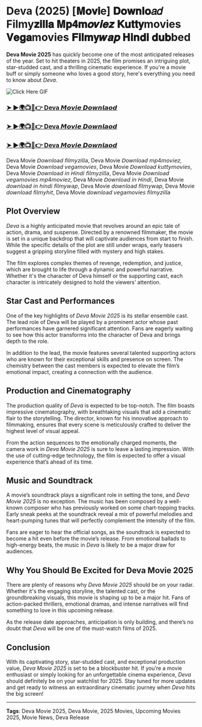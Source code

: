 # Deva (2025) [𝐌𝐨𝐯𝐢e] 𝐃𝐨𝐰𝐧𝐥𝐨𝑎𝑑 Filmy𝐳𝐢𝐥𝐥𝐚 𝐌𝐩𝟒𝐦𝒐𝒗𝒊𝒆𝒛 𝐊𝐮𝐭𝐭𝐲movies 𝐕𝐞𝐠𝐚movies 𝐅𝐢𝐥𝐦𝐲𝒘𝒂𝒑 𝐇𝐢𝐧𝐝𝐢 𝐝𝐮𝐛bed

**Deva Movie 2025** has quickly become one of the most anticipated releases of the year. Set to hit theaters in 2025, the film promises an intriguing plot, star-studded cast, and a thrilling cinematic experience. If you're a movie buff or simply someone who loves a good story, here's everything you need to know about *Deva*.

![Click Here GIF](https://media.tenor.com/qWWK-O83J5YAAAAi/click-here.gif)
<h3><a href="https://movieslink.short.gy/Deva">➤ ►🌍📺📱👉 Deva 𝙈𝙤𝙫𝙞𝙚 𝘿𝙤𝙬𝙣𝙡𝙖𝙤𝙙</a></h3>

<h3><a href="https://movieslink.short.gy/Deva">➤ ►🌍📺📱👉 Deva 𝙈𝙤𝙫𝙞𝙚 𝘿𝙤𝙬𝙣𝙡𝙖𝙤𝙙</a></h3>

<h3><a href="https://movieslink.short.gy/Deva">➤ ►🌍📺📱👉 Deva 𝙈𝙤𝙫𝙞𝙚 𝘿𝙤𝙬𝙣𝙡𝙖𝙤𝙙</a></h3>

Deva Movie 𝘋𝘰𝘸𝘯𝘭𝘰𝘢𝘥 𝘧𝘪𝘭𝘮𝘺𝘻𝘪𝘭𝘭𝘢, Deva Movie 𝘋𝘰𝘸𝘯𝘭𝘰𝘢𝘥 𝘮𝘱4𝘮𝘰𝘷𝘪𝘦𝘻, Deva Movie 𝘋𝘰𝘸𝘯𝘭𝘰𝘢𝘥 𝘷𝘦𝘨𝘢𝘮𝘰𝘷𝘪𝘦𝘴, Deva Movie 𝘋𝘰𝘸𝘯𝘭𝘰𝘢𝘥 𝘬𝘶𝘵𝘵𝘺𝘮𝘰𝘷𝘪𝘦𝘴, Deva Movie 𝘋𝘰𝘸𝘯𝘭𝘰𝘢𝘥 𝘪𝘯 𝘏𝘪𝘯𝘥𝘪 𝘧𝘪𝘭𝘮𝘺𝘻𝘪𝘭𝘭𝘢, Deva Movie 𝘋𝘰𝘸𝘯𝘭𝘰𝘢𝘥 𝘷𝘦𝘨𝘢𝘮𝘰𝘷𝘪𝘦𝘴 𝘮𝘱4𝘮𝘰𝘷𝘪𝘦𝘻, Deva Movie 𝘋𝘰𝘸𝘯𝘭𝘰𝘢𝘥 𝘪𝘯 𝘏𝘪𝘯𝘥𝘪, Deva Movie 𝘥𝘰𝘸𝘯𝘭𝘰𝘢𝘥 𝘪𝘯 𝘩𝘪𝘯𝘥𝘪 𝘧𝘪𝘭𝘮𝘺𝘸𝘢𝘱, Deva Movie 𝘥𝘰𝘸𝘯𝘭𝘰𝘢𝘥 𝘧𝘪𝘭𝘮𝘺𝘸𝘢𝘱, Deva Movie 𝘥𝘰𝘸𝘯𝘭𝘰𝘢𝘥 𝘧𝘪𝘭𝘮𝘺𝘩𝘪𝘵, Deva Movie 𝘥𝘰𝘸𝘯𝘭𝘰𝘢𝘥 𝘷𝘦𝘨𝘢𝘮𝘰𝘷𝘪𝘦𝘴 𝘧𝘪𝘭𝘮𝘺𝘻𝘪𝘭𝘭𝘢

## Plot Overview

*Deva* is a highly anticipated movie that revolves around an epic tale of action, drama, and suspense. Directed by a renowned filmmaker, the movie is set in a unique backdrop that will captivate audiences from start to finish. While the specific details of the plot are still under wraps, early teasers suggest a gripping storyline filled with mystery and high stakes.

The film explores complex themes of revenge, redemption, and justice, which are brought to life through a dynamic and powerful narrative. Whether it's the character of Deva himself or the supporting cast, each character is intricately designed to hold the viewers’ attention.

## Star Cast and Performances

One of the key highlights of *Deva Movie 2025* is its stellar ensemble cast. The lead role of Deva will be played by a prominent actor whose past performances have garnered significant attention. Fans are eagerly waiting to see how this actor transforms into the character of Deva and brings depth to the role.

In addition to the lead, the movie features several talented supporting actors who are known for their exceptional skills and presence on screen. The chemistry between the cast members is expected to elevate the film’s emotional impact, creating a connection with the audience.

## Production and Cinematography

The production quality of *Deva* is expected to be top-notch. The film boasts impressive cinematography, with breathtaking visuals that add a cinematic flair to the storytelling. The director, known for his innovative approach to filmmaking, ensures that every scene is meticulously crafted to deliver the highest level of visual appeal.

From the action sequences to the emotionally charged moments, the camera work in *Deva Movie 2025* is sure to leave a lasting impression. With the use of cutting-edge technology, the film is expected to offer a visual experience that’s ahead of its time.

## Music and Soundtrack

A movie’s soundtrack plays a significant role in setting the tone, and *Deva Movie 2025* is no exception. The music has been composed by a well-known composer who has previously worked on some chart-topping tracks. Early sneak peeks at the soundtrack reveal a mix of powerful melodies and heart-pumping tunes that will perfectly complement the intensity of the film.

Fans are eager to hear the official songs, as the soundtrack is expected to become a hit even before the movie’s release. From emotional ballads to high-energy beats, the music in *Deva* is likely to be a major draw for audiences.

## Why You Should Be Excited for Deva Movie 2025

There are plenty of reasons why *Deva Movie 2025* should be on your radar. Whether it's the engaging storyline, the talented cast, or the groundbreaking visuals, this movie is shaping up to be a major hit. Fans of action-packed thrillers, emotional dramas, and intense narratives will find something to love in this upcoming release.

As the release date approaches, anticipation is only building, and there’s no doubt that *Deva* will be one of the must-watch films of 2025.

## Conclusion

With its captivating story, star-studded cast, and exceptional production value, *Deva Movie 2025* is set to be a blockbuster hit. If you’re a movie enthusiast or simply looking for an unforgettable cinema experience, *Deva* should definitely be on your watchlist for 2025. Stay tuned for more updates and get ready to witness an extraordinary cinematic journey when *Deva* hits the big screen!

---

**Tags**: Deva Movie 2025, Deva Movie, 2025 Movies, Upcoming Movies 2025, Movie News, Deva Release
